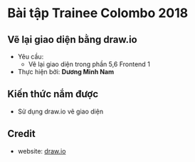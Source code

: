 # Bài tập Trainee Colombo 2018
## Vẽ lại giao diện bằng draw.io
- Yêu cầu:
	- Vẽ lại giao diện trong phần 5,6 Frontend 1
- Thực hiện bởi: **Dương Minh Nam**

## Kiến thức nắm được
- Sử dụng draw.io vẽ giao diện

## Credit
- website: [draw.io](https://www.draw.io/)
